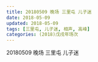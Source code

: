 ```yaml
---
title: 20180509 晚场 三里屯 儿子迷
date: 2018-05-09
updated: 2018-05-09
tags: [三里屯, 儿子迷, 相声, 高峰]
categories: (2018)戊戌年场次 
---
```

20180509 晚场 三里屯 儿子迷
